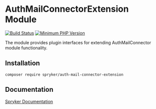 # AuthMailConnectorExtension Module
[![Build Status](https://travis-ci.org/spryker/auth-mail-connector-extension.svg)](https://travis-ci.org/spryker/auth-mail-connector-extension)
[![Minimum PHP Version](https://img.shields.io/badge/php-%3E%3D%207.3-8892BF.svg)](https://php.net/)

The module provides plugin interfaces for extending AuthMailConnector module functionality.

## Installation

```
composer require spryker/auth-mail-connector-extension
```

## Documentation

[Spryker Documentation](https://academy.spryker.com/developing_with_spryker/module_guide/modules.html)
